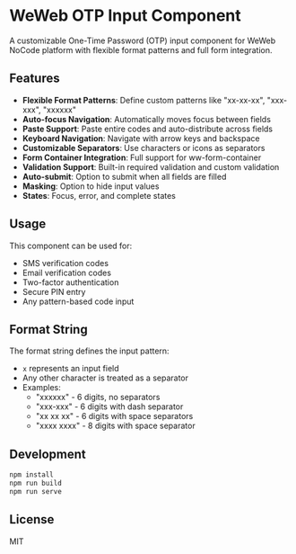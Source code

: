 # WeWeb OTP Input Component

A customizable One-Time Password (OTP) input component for WeWeb NoCode platform with flexible format patterns and full form integration.

## Features

- **Flexible Format Patterns**: Define custom patterns like "xx-xx-xx", "xxx-xxx", "xxxxxx"
- **Auto-focus Navigation**: Automatically moves focus between fields
- **Paste Support**: Paste entire codes and auto-distribute across fields
- **Keyboard Navigation**: Navigate with arrow keys and backspace
- **Customizable Separators**: Use characters or icons as separators
- **Form Container Integration**: Full support for ww-form-container
- **Validation Support**: Built-in required validation and custom validation
- **Auto-submit**: Option to submit when all fields are filled
- **Masking**: Option to hide input values
- **States**: Focus, error, and complete states

## Usage

This component can be used for:
- SMS verification codes
- Email verification codes
- Two-factor authentication
- Secure PIN entry
- Any pattern-based code input

## Format String

The format string defines the input pattern:
- `x` represents an input field
- Any other character is treated as a separator
- Examples:
  - "xxxxxx" - 6 digits, no separators
  - "xxx-xxx" - 6 digits with dash separator
  - "xx xx xx" - 6 digits with space separators
  - "xxxx xxxx" - 8 digits with space separator

## Development

```bash
npm install
npm run build
npm run serve
```

## License

MIT